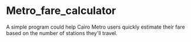 # Metro_fare_calculator
A simple program could help Cairo Metro users quickly estimate their fare based on the number of stations they'll travel. 

